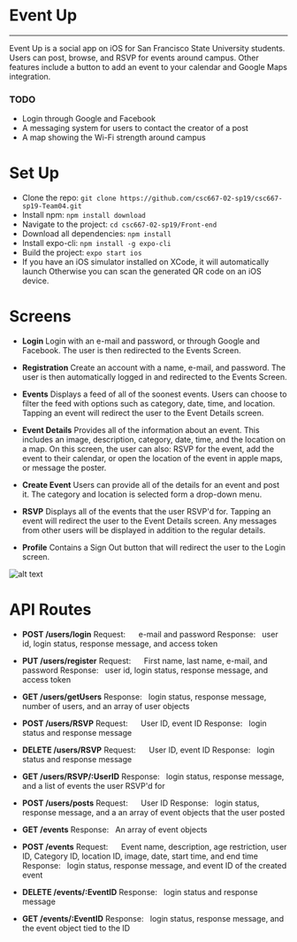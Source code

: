 # Event Up
---
Event Up is a social app on iOS for San Francisco State University students. Users can post, browse, and RSVP for events around campus.
Other features include a button to add an event to your calendar and Google Maps integration.

### TODO

- Login through Google and Facebook
- A messaging system for users to contact the creator of a post
- A map showing the Wi-Fi strength around campus

# Set Up

- Clone the repo: `git clone https://github.com/csc667-02-sp19/csc667-sp19-Team04.git`
- Install npm: `npm install download`
- Navigate to the project: `cd csc667-02-sp19/Front-end`
- Download all dependencies: `npm install`
- Install expo-cli: `npm install -g expo-cli`
- Build the project: `expo start ios`
- If you have an iOS simulator installed on XCode, it will automatically launch
Otherwise you can scan the generated QR code on an iOS device.

# Screens

- **Login**
Login with an e-mail and password, or through Google and Facebook. The user is then redirected to the Events Screen.

- **Registration**
Create an account with a name, e-mail, and password. The user is then automatically logged in and redirected to the Events Screen.

- **Events**
Displays a feed of all of the soonest events. Users can choose to filter the feed with options such as category, date, time, and location. Tapping an event will redirect the user to the Event Details screen.

- **Event Details**
Provides all of the information about an event. This includes an image, description, category, date, time, and the location on a map.
On this screen, the user can also: RSVP for the event, add the event to their calendar, or open the location of the event in apple maps, or message the poster.

- **Create Event**
Users can provide all of the details for an event and post it. The category and location is selected form a drop-down menu.

- **RSVP**
Displays all of the events that the user RSVP'd for. Tapping an event will redirect the user to the Event Details screen. Any messages from other users will be displayed in addition to the regular details.

- **Profile**
Contains a Sign Out button that will redirect the user to the Login screen.

![alt text](https://i.imgur.com/yGpDYka.png "Screen Flow")

# API Routes

- **POST /users/login**
Request:&nbsp;&nbsp;&nbsp;&nbsp;&nbsp; e-mail and password
Response:&nbsp;&nbsp; user id, login status, response message, and access token

- **PUT /users/register**
Request:&nbsp;&nbsp;&nbsp;&nbsp;&nbsp; First name, last name, e-mail, and password
Response:&nbsp;&nbsp; user id, login status, response message, and access token

- **GET /users/getUsers**
Response:&nbsp;&nbsp; login status, response message, number of users, and an array of user objects

- **POST /users/RSVP**
Request:&nbsp;&nbsp;&nbsp;&nbsp;&nbsp; User ID, event ID
Response:&nbsp;&nbsp; login status and response message

- **DELETE /users/RSVP**
Request:&nbsp;&nbsp;&nbsp;&nbsp;&nbsp; User ID, event ID
Response:&nbsp;&nbsp; login status and response message

- **GET /users/RSVP/:UserID**
Response:&nbsp;&nbsp; login status, response message, and a list of events the user RSVP'd for

- **POST /users/posts**
Request:&nbsp;&nbsp;&nbsp;&nbsp;&nbsp; User ID
Response:&nbsp;&nbsp; login status, response message, and a an array of event objects that the user posted

- **GET /events**
Response:&nbsp;&nbsp; An array of event objects

- **POST /events**
Request:&nbsp;&nbsp;&nbsp;&nbsp;&nbsp; Event name, description, age restriction, user ID, Category ID, location ID, image, date, start time, and end time
Response:&nbsp;&nbsp; login status, response message, and event ID of the created event

- **DELETE /events/:EventID**
Response:&nbsp;&nbsp; login status and response message

- **GET /events/:EventID**
Response:&nbsp;&nbsp; login status, response message, and the event object tied to the ID